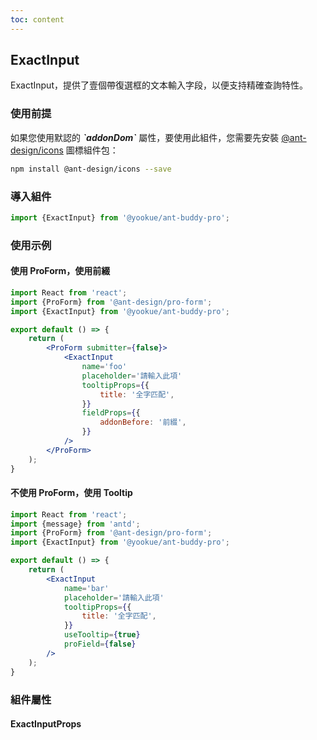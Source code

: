 ```yaml
---
toc: content
---
```


## ExactInput

ExactInput，提供了壹個帶復選框的文本輸入字段，以便支持精確查詢特性。

### 使用前提

<Alert type='info'>
  如果您使用默認的 <b><i>`addonDom`</i></b> 屬性，要使用此組件，您需要先安裝 <a href='https://github.com/ant-design/ant-design-icons' target='_blank'>@ant-design/icons</a> 圖標組件包：
</Alert>

```bash
npm install @ant-design/icons --save
```

### 導入組件

```jsx | pure
import {ExactInput} from '@yookue/ant-buddy-pro';
```

### 使用示例

#### 使用 ProForm，使用前綴

```jsx
import React from 'react';
import {ProForm} from '@ant-design/pro-form';
import {ExactInput} from '@yookue/ant-buddy-pro';

export default () => {
    return (
        <ProForm submitter={false}>
            <ExactInput
                name='foo'
                placeholder='請輸入此項'
                tooltipProps={{
                    title: '全字匹配',
                }}
                fieldProps={{
                    addonBefore: '前綴',
                }}
            />
        </ProForm>
    );
}
```

#### 不使用 ProForm，使用 Tooltip

```jsx
import React from 'react';
import {message} from 'antd';
import {ProForm} from '@ant-design/pro-form';
import {ExactInput} from '@yookue/ant-buddy-pro';

export default () => {
    return (
        <ExactInput
            name='bar'
            placeholder='請輸入此項'
            tooltipProps={{
                title: '全字匹配',
            }}
            useTooltip={true}
            proField={false}
        />
    );
}
```

### 組件屬性

#### ExactInputProps

<API src="@/form/ExactInput/index.tsx" hideTitle></API>
